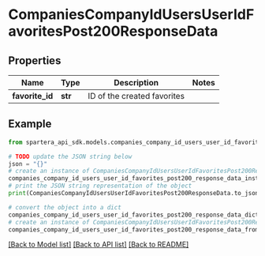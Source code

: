 # CompaniesCompanyIdUsersUserIdFavoritesPost200ResponseData


## Properties

Name | Type | Description | Notes
------------ | ------------- | ------------- | -------------
**favorite_id** | **str** | ID of the created favorites | 

## Example

```python
from spartera_api_sdk.models.companies_company_id_users_user_id_favorites_post200_response_data import CompaniesCompanyIdUsersUserIdFavoritesPost200ResponseData

# TODO update the JSON string below
json = "{}"
# create an instance of CompaniesCompanyIdUsersUserIdFavoritesPost200ResponseData from a JSON string
companies_company_id_users_user_id_favorites_post200_response_data_instance = CompaniesCompanyIdUsersUserIdFavoritesPost200ResponseData.from_json(json)
# print the JSON string representation of the object
print(CompaniesCompanyIdUsersUserIdFavoritesPost200ResponseData.to_json())

# convert the object into a dict
companies_company_id_users_user_id_favorites_post200_response_data_dict = companies_company_id_users_user_id_favorites_post200_response_data_instance.to_dict()
# create an instance of CompaniesCompanyIdUsersUserIdFavoritesPost200ResponseData from a dict
companies_company_id_users_user_id_favorites_post200_response_data_from_dict = CompaniesCompanyIdUsersUserIdFavoritesPost200ResponseData.from_dict(companies_company_id_users_user_id_favorites_post200_response_data_dict)
```
[[Back to Model list]](../README.md#documentation-for-models) [[Back to API list]](../README.md#documentation-for-api-endpoints) [[Back to README]](../README.md)


